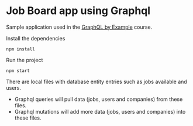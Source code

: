 # Job Board app using Graphql

Sample application used in the [GraphQL by Example](https://www.udemy.com/course/graphql-by-example/?referralCode=7ACEB04674F000BAC061) course.

Install the dependencies

`npm install`

Run the project

`npm start`

There are local files with database entity entries such as jobs available and users. 
- Graphql queries will pull data (jobs, users and companies) from these files.
- Graphql mutations will add more data (jobs, users and companies) into these files.
